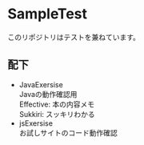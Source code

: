 # SampleTest
このリポジトリはテストを兼ねています。

## 配下
 - JavaExersise  
   Javaの動作確認用  
   Effective: 本の内容メモ  
   Sukkiri: スッキリわかる
 - jsExersise  
   お試しサイトのコード動作確認